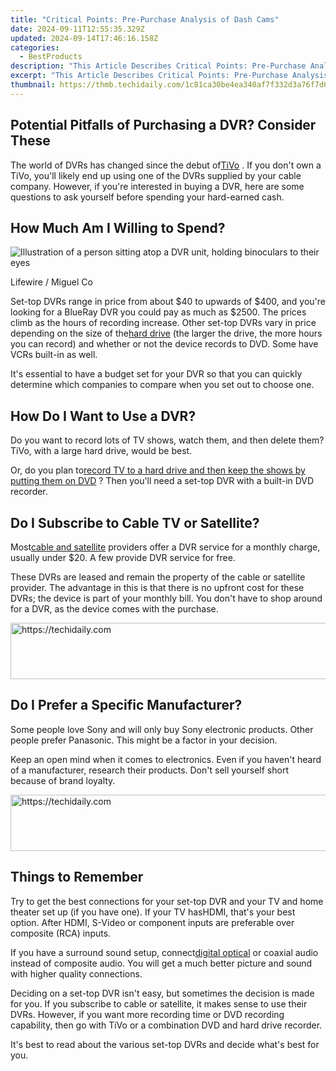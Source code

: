 ```yaml
---
title: "Critical Points: Pre-Purchase Analysis of Dash Cams"
date: 2024-09-11T12:55:35.329Z
updated: 2024-09-14T17:46:16.158Z
categories:
  - BestProducts
description: "This Article Describes Critical Points: Pre-Purchase Analysis of Dash Cams"
excerpt: "This Article Describes Critical Points: Pre-Purchase Analysis of Dash Cams"
thumbnail: https://thmb.techidaily.com/1c81ca30be4ea340af7f332d3a76f7d660b91fccbe6bb81eb5bf627c9ccf9af1.jpg
---
```


## Potential Pitfalls of Purchasing a DVR? Consider These
 The world of DVRs has changed since the debut of[TiVo](https://www.lifewire.com/cost-of-tivo-1130924) . If you don't own a TiVo, you'll likely end up using one of the DVRs supplied by your cable company. However, if you're interested in buying a DVR, here are some questions to ask yourself before spending your hard-earned cash.

## How Much Am I Willing to Spend?

![Illustration of a person sitting atop a DVR unit, holding binoculars to their eyes](https://www.lifewire.com/thmb/vGt5VvBsFKDr7ygkp5Wt6zid8u4=/1500x0/filters:no_upscale():max_bytes(150000):strip_icc():format(webp)/set-top-dvr-1130767-f2aa7f11e3d2442b966d53b8aa2d25fd.png)

Lifewire / Miguel Co

 Set-top DVRs range in price from about $40 to upwards of $400, and you're looking for a BlueRay DVR you could pay as much as $2500\. The prices climb as the hours of recording increase. Other set-top DVRs vary in price depending on the size of the[hard drive](https://www.lifewire.com/what-is-a-hard-disk-drive-2618152) (the larger the drive, the more hours you can record) and whether or not the device records to DVD. Some have VCRs built-in as well.

 It's essential to have a budget set for your DVR so that you can quickly determine which companies to compare when you set out to choose one.

## How Do I Want to Use a DVR?

 Do you want to record lots of TV shows, watch them, and then delete them? TiVo, with a large hard drive, would be best.

 Or, do you plan to[record TV to a hard drive and then keep the shows by putting them on DVD](https://www.lifewire.com/transferring-video-dvr-1130792) ? Then you'll need a set-top DVR with a built-in DVD recorder.

## Do I Subscribe to Cable TV or Satellite?

 Most[cable and satellite](https://www.lifewire.com/benefits-of-antenna-use-3276150) providers offer a DVR service for a monthly charge, usually under $20\. A few provide DVR service for free.

 These DVRs are leased and remain the property of the cable or satellite provider. The advantage in this is that there is no upfront cost for these DVRs; the device is part of your monthly bill. You don't have to shop around for a DVR, as the device comes with the purchase.

<!-- affiliate ads begin -->
<a href="https://appsumo.8odi.net/c/5597632/2130891/7443" target="_top" id="2130891">
  <img src="//a.impactradius-go.com/display-ad/7443-2130891" border="0" alt="https://techidaily.com" width="728" height="90"/>
</a>
<img height="0" width="0" src="https://appsumo.8odi.net/i/5597632/2130891/7443" style="position:absolute;visibility:hidden;" border="0" />
<!-- affiliate ads end -->

## Do I Prefer a Specific Manufacturer?

 Some people love Sony and will only buy Sony electronic products. Other people prefer Panasonic. This might be a factor in your decision.

 Keep an open mind when it comes to electronics. Even if you haven't heard of a manufacturer, research their products. Don't sell yourself short because of brand loyalty.

<!-- affiliate ads begin -->
<a href="https://appsumo.8odi.net/c/5597632/2128844/7443" target="_top" id="2128844">
  <img src="//a.impactradius-go.com/display-ad/7443-2128844" border="0" alt="https://techidaily.com" width="728" height="90"/>
</a>
<img height="0" width="0" src="https://appsumo.8odi.net/i/5597632/2128844/7443" style="position:absolute;visibility:hidden;" border="0" />
<!-- affiliate ads end -->

## Things to Remember

 Try to get the best connections for your set-top DVR and your TV and home theater set up (if you have one). If your TV hasHDMI, that's your best option. After HDMI, S-Video or component inputs are preferable over composite (RCA) inputs.

 If you have a surround sound setup, connect[digital optical](https://www.lifewire.com/digital-optical-connection-1846881) or coaxial audio instead of composite audio. You will get ​a much better picture and sound with higher quality connections.

 Deciding on a set-top DVR isn't easy, but sometimes the decision is made for you. If you subscribe to cable or satellite, it makes sense to use their DVRs. However, if you want more recording time or DVD recording capability, then go with TiVo or a combination DVD and hard drive recorder.

 It's best to read about the various set-top DVRs and decide what's best for you.

<ins class="adsbygoogle"
     style="display:block"
     data-ad-format="autorelaxed"
     data-ad-client="ca-pub-7571918770474297"
     data-ad-slot="1223367746"></ins>

<ins class="adsbygoogle"
     style="display:block"
     data-ad-client="ca-pub-7571918770474297"
     data-ad-slot="8358498916"
     data-ad-format="auto"
     data-full-width-responsive="true"></ins>



